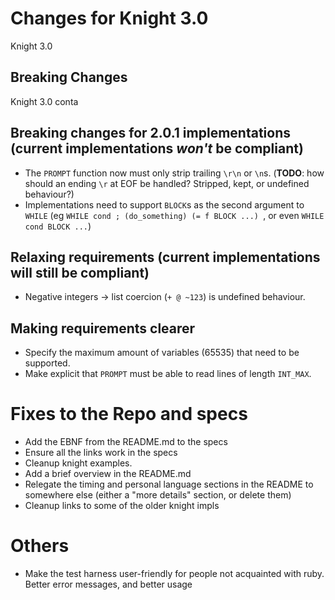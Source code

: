 # Changes for Knight 3.0
Knight 3.0
## Breaking Changes
Knight 3.0 conta

## Breaking changes for 2.0.1 implementations (current implementations _won't_ be compliant)
- The `PROMPT` function now must only strip trailing `\r\n` or `\n`s. (**TODO**: how should an ending `\r` at EOF be handled? Stripped, kept, or undefined behaviour?)
- Implementations need to support `BLOCK`s as the second argument to `WHILE` (eg `WHILE cond ; (do_something) (= f BLOCK ...) `, or even `WHILE cond BLOCK ...`)
 <!-- don't need to support `BLOCK` return values as the second arg to `&` and `|` -->

## Relaxing requirements (current implementations will still be compliant)
<!-- - `LENGTH` doesn't coerce its argument to arrays; it's now only valid on lists and arrays. -->
- Negative integers -> list coercion (`+ @ ~123`) is undefined behaviour.

## Making requirements clearer
- Specify the maximum amount of variables (65535) that need to be supported.
- Make explicit that `PROMPT` must be able to read lines of length `INT_MAX`.

# Fixes to the Repo and specs
- Add the EBNF from the README.md to the specs
- Ensure all the links work in the specs
- Cleanup knight examples.
- Add a brief overview in the README.md
- Relegate the timing and personal language sections in the README to somewhere else (either a "more details" section, or delete them)
- Cleanup links to some of the older knight impls
<!-- ~(-~2147483647 1) #=> undefined (max integer is 2147483647) -->

# Others
- Make the test harness user-friendly for people not acquainted with ruby. Better error messages, and better usage
